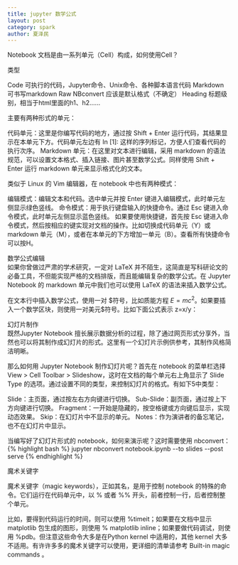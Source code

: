 ```yaml
---
title: jupyter 数学公式
layout: post
category: spark
author: 夏泽民
---
```

<div class="container">
<div class="row">
	Notebook 文档是由一系列单元（Cell）构成，如何使用Cell？

类型

Code
可执行的代码，Jupyter命令、Unix命令、各种脚本语言代码
Markdown
可书写markdown
Raw NBconvert
应该是默认格式（不确定）
Heading
标题级别，相当于html里面的h1、h2……

主要有两种形式的单元：

代码单元：这里是你编写代码的地方，通过按 Shift + Enter 运行代码，其结果显示在本单元下方。代码单元左边有 In [1]: 这样的序列标记，方便人们查看代码的执行次序。
Markdown 单元：在这里对文本进行编辑，采用 markdown 的语法规范，可以设置文本格式、插入链接、图片甚至数学公式。同样使用 Shift + Enter 运行 markdown 单元来显示格式化的文本。

类似于 Linux 的 Vim 编辑器，在 notebook 中也有两种模式：

编辑模式：编辑文本和代码。选中单元并按 Enter 键进入编辑模式，此时单元左侧显示绿色竖线。
命令模式：用于执行键盘输入的快捷命令。通过 Esc 键进入命令模式，此时单元左侧显示蓝色竖线。
如果要使用快捷键，首先按 Esc 键进入命令模式，然后按相应的键实现对文档的操作。比如切换成代码单元（Y）或 markdown 单元（M），或者在本单元的下方增加一单元（B）。查看所有快捷命令可以按H。
</div>
<div class="row">
数学公式编辑
</div>
<div class="row">
如果你曾做过严肃的学术研究，一定对 LaTeX 并不陌生，这简直是写科研论文的必备工具，不但能实现严格的文档排版，而且能编辑复杂的数学公式。在 Jupyter Notebook 的 markdown 单元中我们也可以使用 LaTeX 的语法来插入数学公式。

在文本行中插入数学公式，使用一对 $符号，比如质能方程 $E = mc^2$。如果要插入一个数学区块，则使用一对美元$符号。比如下面公式表示 z=x/y：
<!-- more -->
</div>
<div class="row">
幻灯片制作
</div>
<div class="row">
既然Jupyter Notebook 擅长展示数据分析的过程，除了通过网页形式分享外，当然也可以将其制作成幻灯片的形式。这里有一个幻灯片示例供参考，其制作风格简洁明晰。

那么如何用 Jupyter Notebook 制作幻灯片呢？首先在 notebook 的菜单栏选择 View > Cell Toolbar > Slideshow，这时在文档的每个单元右上角显示了 Slide Type 的选项。通过设置不同的类型，来控制幻灯片的格式。有如下5中类型：

Slide：主页面，通过按左右方向键进行切换。
Sub-Slide：副页面，通过按上下方向键进行切换。
Fragment：一开始是隐藏的，按空格键或方向键后显示，实现动态效果。
Skip：在幻灯片中不显示的单元。
Notes：作为演讲者的备忘笔记，也不在幻灯片中显示。

当编写好了幻灯片形式的 notebook，如何来演示呢？这时需要使用 nbconvert：
{% highlight bash %}
jupyter nbconvert notebook.ipynb --to slides --post serve
{% endhighlight %}
</div>

<div class="row">
魔术关键字

魔术关键字（magic keywords），正如其名，是用于控制 notebook 的特殊的命令。它们运行在代码单元中，以 % 或者 %% 开头，前者控制一行，后者控制整个单元。

比如，要得到代码运行的时间，则可以使用 %timeit；如果要在文档中显示 matplotlib 包生成的图形，则使用 % matplotlib inline；如果要做代码调试，则使用 %pdb。但注意这些命令大多是在Python kernel 中适用的，其他 kernel 大多不适用。有许许多多的魔术关键字可以使用，更详细的清单请参考 Built-in magic commands 。
</div>
</div>
